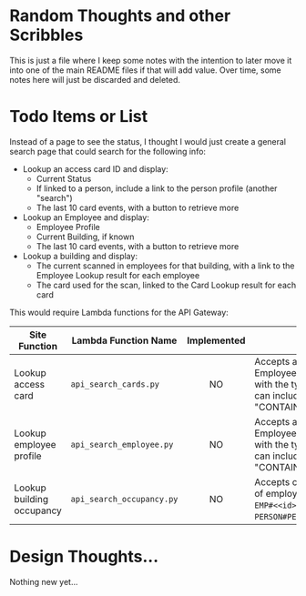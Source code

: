 # Random Thoughts and other Scribbles

This is just a file where I keep some notes with the intention to later move it into one of the main README files if that will add value. Over time, some notes here will just be discarded and deleted.

# Todo Items or List

Instead of a page to see the status, I thought I would just create a general search page that could search for the following info:

* Lookup an access card ID and display:
    * Current Status
    * If linked to a person, include a link to the person profile (another "search")
    * The last 10 card events, with a button to retrieve more
* Lookup an Employee and display:
    * Employee Profile
    * Current Building, if known
    * The last 10 card events, with a button to retrieve more
* Lookup a building and display:
    * The current scanned in employees for that building, with a link to the Employee Lookup result for each employee
    * The card used for the scan, linked to the Card Lookup result for each card

This would require Lambda functions for the API Gateway:

| Site Function                 | Lambda Function Name      | Implemented | Notes                                                                                                                                                                     |
|-------------------------------|---------------------------|:-----------:|---------------------------------------------------------------------------------------------------------------------------------------------------------------------------|
| Lookup access card            | `api_search_cards.py`     | NO          | Accepts a card ID or Card Issuer or Employee ID as input (a number with the type of number). Criteria can include "EQUAL" (default), "CONTAINS" or "ENDS-WIDTH"           |
| Lookup employee profile       | `api_search_employee.py`  | NO          | Accepts a card ID or Card Issuer or Employee ID as input (a number with the type of number). Criteria can include "EQUAL" (default), "CONTAINS" or "ENDS-WIDTH"           |
| Lookup building occupancy     | `api_search_occupancy.py` | NO          | Accepts campus ID and returns list of employee card profiles (PK = `EMP#<<id>>` and SK = `PERSON#PERSONAL_DATA#ACCESS_CARD`).                                             |

# Design Thoughts...

Nothing new yet...